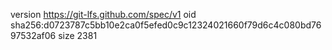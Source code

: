 version https://git-lfs.github.com/spec/v1
oid sha256:d0723787c5bb10e2ca0f5efed0c9c12324021660f79d6c4c080bd7697532af06
size 2381

